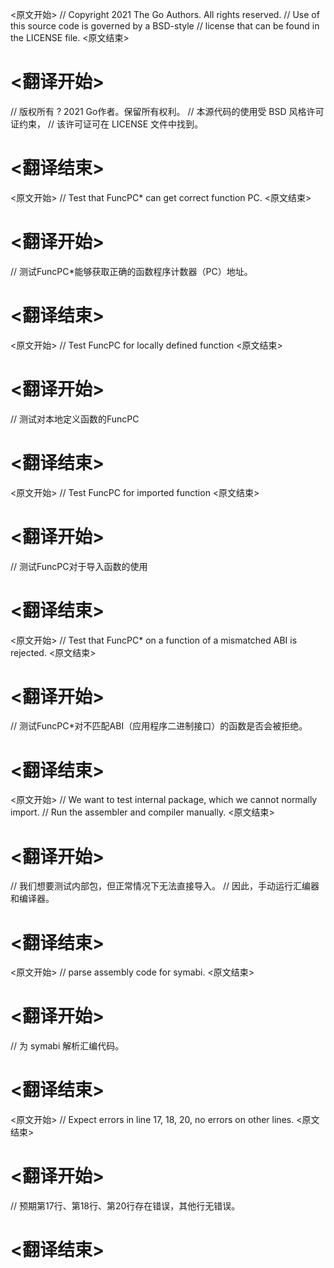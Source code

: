 
<原文开始>
// Copyright 2021 The Go Authors. All rights reserved.
// Use of this source code is governed by a BSD-style
// license that can be found in the LICENSE file.
<原文结束>

# <翻译开始>
// 版权所有 ? 2021 Go作者。保留所有权利。
// 本源代码的使用受 BSD 风格许可证约束，
// 该许可证可在 LICENSE 文件中找到。
# <翻译结束>


<原文开始>
// Test that FuncPC* can get correct function PC.
<原文结束>

# <翻译开始>
// 测试FuncPC*能够获取正确的函数程序计数器（PC）地址。
# <翻译结束>


<原文开始>
// Test FuncPC for locally defined function
<原文结束>

# <翻译开始>
// 测试对本地定义函数的FuncPC
# <翻译结束>


<原文开始>
// Test FuncPC for imported function
<原文结束>

# <翻译开始>
// 测试FuncPC对于导入函数的使用
# <翻译结束>


<原文开始>
// Test that FuncPC* on a function of a mismatched ABI is rejected.
<原文结束>

# <翻译开始>
// 测试FuncPC*对不匹配ABI（应用程序二进制接口）的函数是否会被拒绝。
# <翻译结束>


<原文开始>
	// We want to test internal package, which we cannot normally import.
	// Run the assembler and compiler manually.
<原文结束>

# <翻译开始>
// 我们想要测试内部包，但正常情况下无法直接导入。
// 因此，手动运行汇编器和编译器。
# <翻译结束>


<原文开始>
// parse assembly code for symabi.
<原文结束>

# <翻译开始>
// 为 symabi 解析汇编代码。
# <翻译结束>


<原文开始>
// Expect errors in line 17, 18, 20, no errors on other lines.
<原文结束>

# <翻译开始>
// 预期第17行、第18行、第20行存在错误，其他行无错误。
# <翻译结束>

